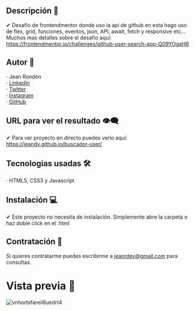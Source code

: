 ## Descripción 💬

✔ Desafio de frontendmentor donde uso la api de github en esta hago uso de flex, grid, funciones, eventos, json, API, await, fetch y responsive etc...
  Muchos mas detalles sobre el desafio aquí: https://frontendmentor.io/challenges/github-user-search-app-Q09YOgaH6

## Autor 🤠

· Jean Rondón <br>
· [LinkedIn](https://www.linkedin.com/in/jeandv/) <br>
· [Twitter](https://www.twitter.com/r4yb4/) <br>
· [Instagram](https://www.instagram.com/jnxrn/) <br>
· [GitHub](https://github.com/jeandv/) 

## URL para ver el resultado 👁‍🗨

✔ Para ver proyecto en directo puedes verlo aquí: https://jeandv.github.io/buscador-user/

## Tecnologias usadas 🛠️

· HTML5, CSS3 y Javascript

## Instalación 💻

✔ Este proyecto no necesita de instalación. Simplemente abre la carpeta o haz doble click en el .html

## Contratación 📧

Si quieres contratarme puedes escribirme a jeanrdev@gmail.com para consultas.

# Vista previa 🔎

![vnhorbifareii6uedrt4](https://user-images.githubusercontent.com/90219458/153733566-8c367b36-7f3c-494d-a93a-c52f8eb64b1c.jpg)

